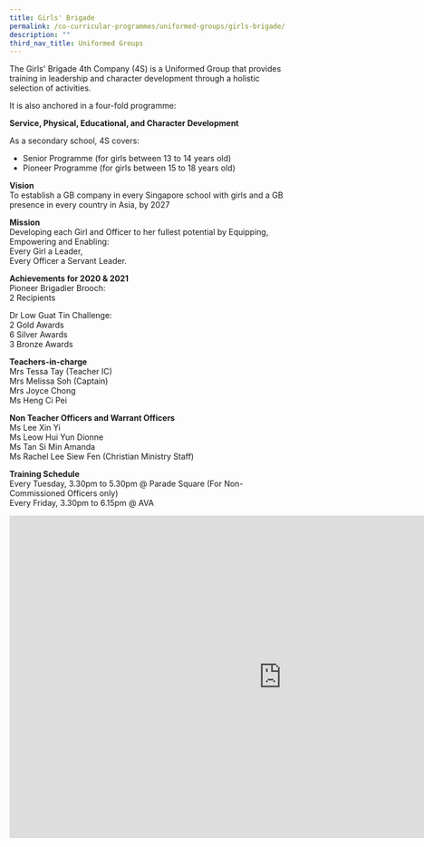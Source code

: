 ```yaml
---
title: Girls' Brigade
permalink: /co-curricular-programmes/uniformed-groups/girls-brigade/
description: ""
third_nav_title: Uniformed Groups
---
```

The Girls' Brigade 4th Company (4S) is a Uniformed Group that provides training in leadership and character development through a holistic selection of activities.  
  
It is also anchored in a four-fold programme:  
  
**Service, Physical, Educational, and Character Development**  
  
As a secondary school, 4S covers:  

*   Senior Programme (for girls between 13 to 14 years old)
*   Pioneer Programme (for girls between 15 to 18 years old)

  
**Vision**  <br>
To establish a GB company in every Singapore school with girls and a GB presence in every country in Asia, by 2027  
  
**Mission**  <br>
Developing each Girl and Officer to her fullest potential by Equipping, Empowering and Enabling:  
Every Girl a Leader,  
Every Officer a Servant Leader.  
  
**Achievements for 2020 &amp; 2021**  <br>
Pioneer Brigadier Brooch:  <br>
2 Recipients  
  
Dr Low Guat Tin Challenge:  <br>
2 Gold Awards  <br>
6 Silver Awards  <br>
3 Bronze Awards  
  
**Teachers-in-charge**  <br>
Mrs Tessa Tay (Teacher IC)  <br>
Mrs Melissa Soh (Captain)  <br>
Mrs Joyce Chong  <br>
Ms Heng Ci Pei  
  
**Non Teacher Officers and Warrant Officers**  <br>
Ms Lee Xin Yi  <br>
Ms Leow Hui Yun Dionne  <br>
Ms Tan Si Min Amanda  <br>
Ms Rachel Lee Siew Fen (Christian Ministry Staff)  
  
**Training Schedule**  <br>
Every Tuesday, 3.30pm to 5.30pm @ Parade Square (For Non-Commissioned Officers only)  <br>
Every Friday, 3.30pm to 6.15pm @ AVA

<iframe allowfullscreen="true" height="569" width="960" frameborder="0" src="https://docs.google.com/presentation/d/e/2PACX-1vRtH63aXOKox7vHDjb2dydmHYiJr2PH880nrkeNmJ_kPGlx1kScbcaxv0zc8yIiGwkA8s3fGq8fKpxQ/embed?start=true&amp;loop=true&amp;delayms=3000"></iframe>